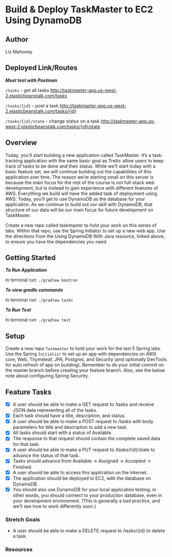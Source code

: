# Build & Deploy TaskMaster to EC2 Using DynamoDB

## Author 
Liz Mahoney

## Deployed Link/Routes

***Must test with Postman***

`/tasks` - get all tasks
http://taskmaster-app.us-west-2.elasticbeanstalk.com/tasks

`/tasks/{id}` - post a task
http://taskmaster-app.us-west-2.elasticbeanstalk.com/tasks/{id}

`/tasks/{id}/state` - change status on a task
http://taskmaster-app.us-west-2.elasticbeanstalk.com/tasks/{id}/state


## Overview
Today, you’ll start building a new application called TaskMaster. It’s a task-tracking application with the same basic goal as Trello: allow users to keep track of tasks to be done and their status. While we’ll start today with a basic feature set, we will continue building out the capabilities of this application over time.
The reason we’re starting small on this server is because the main focus for the rest of the course is not full-stack web development, but is instead to gain experience with different features of AWS. Everything we build will have the added task of deployment using AWS. Today, you’ll get to use DynamoDB as the database for your application. As we continue to build out our skill with DynamoDB, that structure of our data will be our main focus for future development on TaskMaster.

Create a new repo called taskmaster to hold your work on this series of labs. Within that repo, use the Spring Initializr to set up a new web app. Use the directions from the Using DynamoDB With Java resource, linked above, to ensure you have the dependencies you need.

## Getting Started

***To Run Application***

In terminal run: `./gradlew bootrun`

***To view gradle commands***

In terminal run: `./gradlew tasks`

***To Run Test***

In terminal run: `./gradlew test`

## Setup
Create a new repo `Taskmaster` to hold your work for the last 5 Spring labs. Use the Spring `Initializr` to set 
up an app with dependencies on AWS core, Web, Thymeleaf, JPA, Postgres, and Security (and optionally DevTools for auto 
refresh of app on building). Remember to do your initial commit on the master branch before creating your feature branch. Also, 
see the below note about configuring Spring Security.

## Feature Tasks
- [x] A user should be able to make a GET request to /tasks and receive JSON data representing all of the tasks.
- [x] Each task should have a title, description, and status.
- [x] A user should be able to make a POST request to /tasks with body parameters for title and description to add a 
new 
task.
- [x] All tasks should start with a status of Available.
- [x] The response to that request should contain the complete saved data for that task.
- [x] A user should be able to make a PUT request to /tasks/{id}/state to advance the status of that task.
- [x] Tasks should advance from Available -> Assigned -> Accepted -> Finished.
- [x] A user should be able to access this application on the Internet.
- [x] The application should be deployed to EC2, with the database on DynamoDB.
- [x] You should also use DynamoDB for your local application testing; in other words, you should connect to your 
production database, even in your development environment. (This is generally a bad practice, and we’ll see how to work differently soon.)

### Stretch Goals
- A user should be able to make a DELETE request to /tasks/{id} to delete a task.

### Resources 


